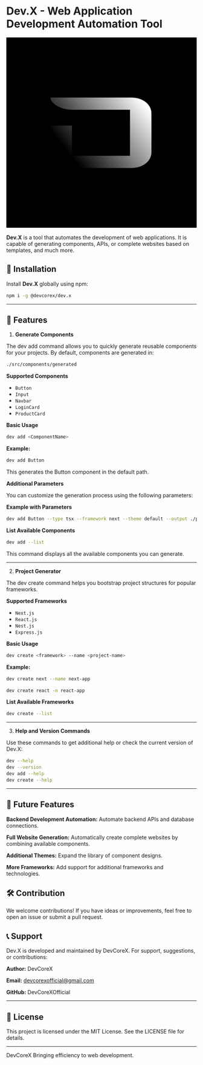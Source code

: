 # Dev.X - Web Application Development Automation Tool

![Dev.X Logo](assets/dev.x-logo.webp)

**Dev.X** is a tool that automates the development of web applications. It is capable of generating components, APIs, or complete websites based on templates, and much more.  

## 🚀 Installation

Install **Dev.X** globally using npm:

```bash
npm i -g @devcorex/dev.x
```

---

## **📜 Features**

1. **Generate Components**

The dev add command allows you to quickly generate reusable components for your projects.
By default, components are generated in:

```bash
./src/components/generated
```

**Supported Components**

- `Button`
- `Input`
- `Navbar`
- `LoginCard`
- `ProductCard`

**Basic Usage**

```bash
dev add <ComponentName>
```

**Example:**

```bash
dev add Button
```

This generates the Button component in the default path.

**Additional Parameters**

You can customize the generation process using the following parameters:

**Example with Parameters**

```bash
dev add Button --type tsx --framework next --theme default --output ./path/to/generate
```

**List Available Components**

```bash
dev add --list
```

This command displays all the available components you can generate.

---

2. **Project Generator**

The dev create command helps you bootstrap project structures for popular frameworks.

**Supported Frameworks**

- `Next.js`
- `React.js`
- `Nest.js`
- `Express.js`

**Basic Usage**

```bash
dev create <framework> --name <project-name>
```

**Example:**

```bash
dev create next --name next-app
```

```bash
dev create react -n react-app
```

**List Available Frameworks**

```bash
dev create --list
```

---

3. **Help and Version Commands**

Use these commands to get additional help or check the current version of Dev.X:

```bash
dev --help
dev --version
dev add --help
dev create --help
```

---

## 📖 **Future Features**

**Backend Development Automation:** Automate backend APIs and database connections.

**Full Website Generation:** Automatically create complete websites by combining available components.

**Additional Themes:** Expand the library of component designs.

**More Frameworks:** Add support for additional frameworks and technologies.


## 🛠️ **Contribution**

We welcome contributions! If you have ideas or improvements, feel free to open an issue or submit a pull request.

## **📞 Support**

Dev.X is developed and maintained by DevCoreX. For support, suggestions, or contributions:

**Author:** DevCoreX

**Email:** devcorexofficial@gmail.com

**GitHub:** DevCoreXOfficial

---

## **📄 License**

This project is licensed under the MIT License. See the LICENSE file for details.

---

DevCoreX
Bringing efficiency to web development.
